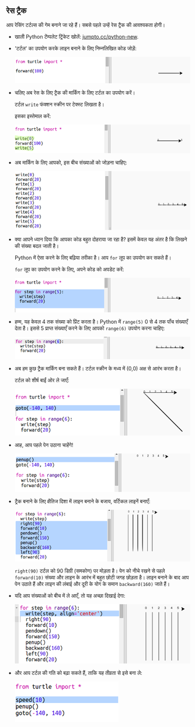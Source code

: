 ## रेस ट्रैक

आप रेसिंग टर्टल्स की गेम बनाने जा रहे हैं। सबसे पहले उन्हें रेस ट्रैक की आवश्यकता होगी।



+ खाली Python टेंम्पलेट ट्रिंकेट खोलें: <a href="http://jumpto.cc/python-new" target="_blank">jumpto.cc/python-new</a>. 

+ 'टर्टल' का उपयोग करके लाइन बनाने के लिए निम्नलिखित कोड जोड़ें:

  ![screenshot](images/race-forward.png)
   
+ चलिए अब रेस के लिए ट्रैक की मार्किंग के लिए टर्टल का उपयोग करें। 

  टर्टल `write` फंक्शन स्क्रीन पर टेक्स्ट लिखता है। 
  
  इसका इस्तेमाल करें:

  ![screenshot](images/race-markings1.png)
  
+ अब मार्किंग के लिए आपको, इस बीच संख्याओं को जोड़ना चाहिए:

  ![screenshot](images/race-markings2.png)
  
+ क्या आपने ध्यान दिया कि आपका कोड बहुत दोहराया जा रहा है? इसमें केवल यह अंतर है कि लिखने की संख्या बदल जाती है।

  Python में ऐसा करने के लिए बढ़िया तरीका है। आप `for` लूप का उपयोग कर सकते हैं। 
  
  `for` लूप का उपयोग करने के लिए, अपने कोड को अपडेट करें:
  
  ![screenshot](images/race-for.png)
   
+ हम्म, यह केवल 4 तक संख्या को प्रिंट करता है। Python में `range(5)` 0 से 4 तक पाँच संख्याएँ देता है। इससे 5 प्राप्त संख्याएँ करने के लिए आपको `range(6)` उपयोग करना चाहिए:

  ![screenshot](images/race-range.png)
   
+ अब हम कुछ ट्रैक मार्किंग बना सकते हैं। टर्टल स्क्रीन के मध्य में (0,0) अक्ष से आरंभ करता है। 

  टर्टल को शीर्ष बाईं ओर ले जाएँ:
  
  ![screenshot](images/race-goto.png)

+ आह, आप पहले पेन उठाना चाहेंगे!

  ![screenshot](images/race-penup.png)
  
+ ट्रैक बनाने के लिए क्षैतिज दिशा में लाइन बनाने के बजाय, वर्टिकल लाइनें बनाएँ:

  ![screenshot](images/race-lines.png)
  
  `right(90)` टर्टल को 90 डिग्री (समकोण) पर मोड़ता है। पेन को नीचे रखने से पहले `forward(10)` संख्या और लाइन के आरंभ में बहुत छोटी जगह छोड़ता है। लाइन बनाने के बाद आप पेन उठाते हैं और लाइन की लंबाई और दूरी के योग के समान `backward(160)` जाते हैं। 
  
+ यदि आप संख्याओं को बीच में ले आएँ, तो यह अच्छा दिखाई देगा:

  ![screenshot](images/race-center.png)

+ और आप टर्टल की गति को बढ़ा सकते हैं, ताकि यह तीव्रता से इसे बना ले:

  ![screenshot](images/race-speed.png)




